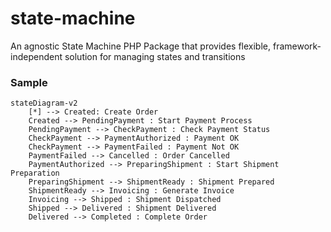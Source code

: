 # state-machine
An agnostic State Machine PHP Package that provides flexible, framework-independent solution for managing states and transitions

### Sample

```mermaid
stateDiagram-v2
    [*] --> Created: Create Order
    Created --> PendingPayment : Start Payment Process
    PendingPayment --> CheckPayment : Check Payment Status
    CheckPayment --> PaymentAuthorized : Payment OK
    CheckPayment --> PaymentFailed : Payment Not OK
    PaymentFailed --> Cancelled : Order Cancelled
    PaymentAuthorized --> PreparingShipment : Start Shipment Preparation
    PreparingShipment --> ShipmentReady : Shipment Prepared
    ShipmentReady --> Invoicing : Generate Invoice
    Invoicing --> Shipped : Shipment Dispatched
    Shipped --> Delivered : Shipment Delivered
    Delivered --> Completed : Complete Order
```
